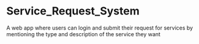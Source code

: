 # Service_Request_System
A web app where users can login and submit their request for services by mentioning the type and description of the service they want
